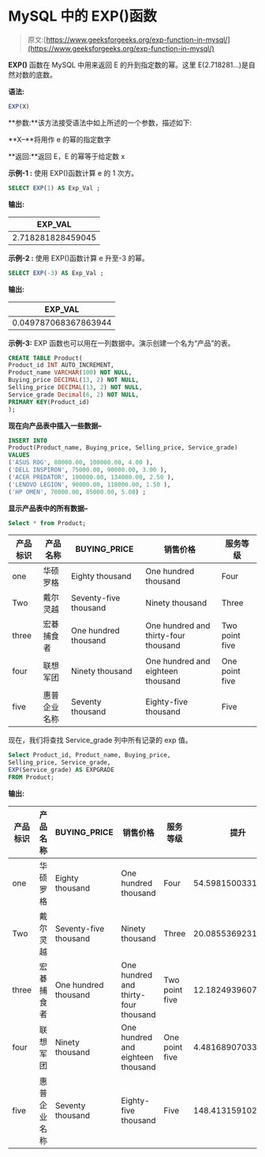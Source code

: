 # MySQL 中的 EXP()函数

> 原文:[https://www.geeksforgeeks.org/exp-function-in-mysql/](https://www.geeksforgeeks.org/exp-function-in-mysql/)

**EXP()** 函数在 MySQL 中用来返回 E 的升到指定数的幂。这里 E(2.718281…)是自然对数的底数。

**语法:**

```sql
EXP(X)

```

**参数:**该方法接受语法中如上所述的一个参数，描述如下:

**X–**将用作 e 的幂的指定数字

**返回:**返回 E，E 的幂等于给定数 x

**示例-1 :**
使用 EXP()函数计算 e 的 1 次方。

```sql
SELECT EXP(1) AS Exp_Val ;

```

**输出:**

| EXP_VAL |
| --- |
| 2.718281828459045 |

**示例-2 :**
使用 EXP()函数计算 e 升至-3 的幂。

```sql
SELECT EXP(-3) AS Exp_Val ;

```

**输出:**

| EXP_VAL |
| --- |
| 0.049787068367863944 |

**示例-3:**
EXP 函数也可以用在一列数据中。演示创建一个名为“产品”的表。

```sql
CREATE TABLE Product(
Product_id INT AUTO_INCREMENT,  
Product_name VARCHAR(100) NOT NULL,
Buying_price DECIMAL(13, 2) NOT NULL,
Selling_price DECIMAL(13, 2) NOT NULL,
Service_grade Decimal(6, 2) NOT NULL,
PRIMARY KEY(Product_id)
);

```

**现在向产品表中插入一些数据–**

```sql
INSERT INTO  
Product(Product_name, Buying_price, Selling_price, Service_grade)
VALUES
('ASUS ROG', 80000.00, 100000.00, 4.00 ),
('DELL INSPIRON', 75000.00, 90000.00, 3.00 ),
('ACER PREDATOR', 100000.00, 134000.00, 2.50 ),
('LENOVO LEGION', 90000.00, 118000.00, 1.50 ),
('HP OMEN', 70000.00, 85000.00, 5.00) ;

```

**显示产品表中的所有数据–**

```sql
Select * from Product;

```

| 产品标识 | 产品名称 | BUYING_PRICE | 销售价格 | 服务等级 |
| --- | --- | --- | --- | --- |
| one | 华硕罗格 | Eighty thousand | One hundred thousand | Four |
| Two | 戴尔灵越 | Seventy-five thousand | Ninety thousand | Three |
| three | 宏碁捕食者 | One hundred thousand | One hundred and thirty-four thousand | Two point five |
| four | 联想军团 | Ninety thousand | One hundred and eighteen thousand | One point five |
| five | 惠普企业名称 | Seventy thousand | Eighty-five thousand | Five |

现在，我们将查找 Service_grade 列中所有记录的 exp 值。

```sql
Select Product_id, Product_name, Buying_price,  
Selling_price, Service_grade,
EXP(Service_grade) AS EXPGRADE  
FROM Product;

```

**输出:**

| 产品标识 | 产品名称 | BUYING_PRICE | 销售价格 | 服务等级 | 提升 |
| --- | --- | --- | --- | --- | --- |
| one | 华硕罗格 | Eighty thousand | One hundred thousand | Four | 54.598150033144236 |
| Two | 戴尔灵越 | Seventy-five thousand | Ninety thousand | Three | 20.085536923187668 |
| three | 宏碁捕食者 | One hundred thousand | One hundred and thirty-four thousand | Two point five | 12.182493960703473 |
| four | 联想军团 | Ninety thousand | One hundred and eighteen thousand | One point five | 4.4816890703380645 |
| five | 惠普企业名称 | Seventy thousand | Eighty-five thousand | Five | 148.4131591025766 |